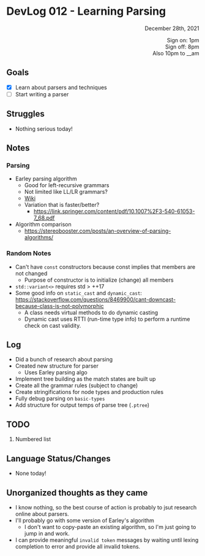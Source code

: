# DevLog 012 - Learning Parsing
<div align="right">
December 28th, 2021

Sign on: 1pm\
Sign off: 8pm\
Also 10pm to __am
</div>

## Goals
- [x] Learn about parsers and techniques
- [ ] Start writing a parser

## Struggles
- Nothing serious today!

## Notes
### Parsing
- Earley parsing algorithm
  - Good for left-recursive grammars
  - Not limited like LL/LR grammars?
  - [Wiki](https://en.wikipedia.org/wiki/Earley_parser)
  - Variation that is faster/better?
    - https://link.springer.com/content/pdf/10.1007%2F3-540-61053-7_68.pdf
- Algorithm comparison
  - https://stereobooster.com/posts/an-overview-of-parsing-algorithms/
### Random Notes
- Can't have `const` constructors because const implies that members are not changed
  - Purpose of constructor is to initialize (change) all members
- `std::variant<>` requires std > ++17
- Some good info on `static_cast` and `dynamic_cast`: https://stackoverflow.com/questions/8469900/cant-downcast-because-class-is-not-polymorphic
  - A class needs virtual methods to do dynamic casting
  - Dynamic cast uses RTTI (run-time type info) to perform a runtime check on cast validity.

## Log
- Did a bunch of research about parsing
- Created new structure for parser
  - Uses Earley parsing algo
- Implement tree building as the match states are built up
- Create all the grammar rules (subject to change)
- Create stringifications for node types and production rules
- Fully debug parsing on `basic-types`
- Add structure for output temps of parse tree (`.ptree`)

## TODO
1. Numbered list

## Language Status/Changes
- None today!

## Unorganized thoughts as they came
- I know nothing, so the best course of action is probably to jsut research online about parsers.
- I'll probably go with some version of Earley's algorithm
  - I don't want to copy-paste an existing algorithm, so I'm just going to jump in and work.
- I can provide meaningful `invalid token` messages by waiting until lexing completion to error and provide all invalid tokens.